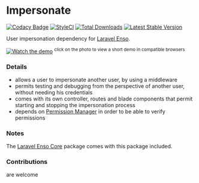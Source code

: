 # Impersonate
[![Codacy Badge](https://api.codacy.com/project/badge/Grade/fdc8f68f71064cd0b811462ef097879d)](https://www.codacy.com/app/laravel-enso/Impersonate?utm_source=github.com&utm_medium=referral&utm_content=laravel-enso/Impersonate&utm_campaign=badger)
[![StyleCI](https://styleci.io/repos/94622194/shield?branch=master)](https://styleci.io/repos/94622194)
[![Total Downloads](https://poser.pugx.org/laravel-enso/impersonate/downloads)](https://packagist.org/packages/laravel-enso/impersonate)
[![Latest Stable Version](https://poser.pugx.org/laravel-enso/impersonate/version)](https://packagist.org/packages/laravel-enso/impersonate)

User impersonation dependency for [Laravel Enso](https://github.com/laravel-enso/Enso).

[![Watch the demo](https://laravel-enso.github.io/impersonate/screenshots/Selection_014.png)](https://laravel-enso.github.io/impersonate/videos/how_to_impersonate.webm)
<sup>click on the photo to view a short demo in compatible browsers</sup>

### Details

- allows a user to impersonate another user, by using a middleware
- permits testing and debugging from the perspective of another user, without needing his credentials
- comes with its own controller, routes and blade components that permit starting and stopping the impersonation process
- depends on [Permission Manager](https://github.com/laravel-enso/PermissionManager) in order to be able to verify permissions

### Notes

The [Laravel Enso Core](https://github.com/laravel-enso/Core) package comes with this package included.

### Contributions

are welcome